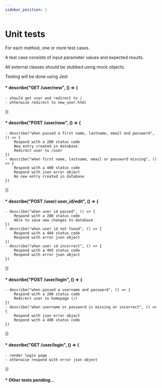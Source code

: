 ```yaml
---
sidebar_position: 1
---
```

# Unit tests
For each method, one or more test cases.

A test case consists of input parameter values and expected results.

All external classes should be stubbed using mock objects.

Testing will be done using Jest

#### * describe("GET /user/new", () => { 
    - should get user and redirect to / 
    - otherwise redirect to new_user.html 
}) 

#### * describe("POST /user/new", () => { 
    - describe("when passed a first name, lastname, email and password", () => { 
        Respond with a 200 status code 
        New entry created in database 
        Redirect user to /user 
    }) 
    - describe("when first name, lastname, email or password missing", () => {
        Respond with a 400 status code 
        Respond with json error object 
        No new entry created in database 
    }) 
}) 

#### * describe("POST /user/:user_id/edit", () => { 
    - describe("when user id passed", () => { 
        Respond with a 200 status code 
        Able to save new changes to database 
    }) 
    - describe("when user id not found", () => { 
        Respond with a 404 status code
        Respond with error json object 
    }) 
    - describe("when user id incorrect", () => { 
        Respond with a 403 status code 
        Respond with error json object 
    }) 
}) 

#### * describe("POST /user/login", () => { 
    - describe("when passed a username and password", () => { 
        Respond with a 200 status code 
        Redirect user to homepage (/) 
    }) 
    - describe("when username or password is missing or incorrect", () => { 
        Respond with json error object 
        Respond with a 400 status code  
    }) 
}) 

#### * describe("GET /user/login", () => { 
    - render login page 
    - otherwise respond with error json object 
}) 


#### * Other tests pending...
